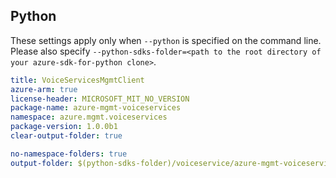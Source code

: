## Python

These settings apply only when `--python` is specified on the command line.
Please also specify `--python-sdks-folder=<path to the root directory of your azure-sdk-for-python clone>`.

``` yaml $(python)
title: VoiceServicesMgmtClient
azure-arm: true
license-header: MICROSOFT_MIT_NO_VERSION
package-name: azure-mgmt-voiceservices
namespace: azure.mgmt.voiceservices
package-version: 1.0.0b1
clear-output-folder: true
```

``` yaml $(python)
no-namespace-folders: true
output-folder: $(python-sdks-folder)/voiceservice/azure-mgmt-voiceservices/azure/mgmt/voiceservices
```
